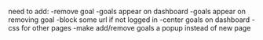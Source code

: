 need to add:
-remove goal
-goals appear on dashboard
-goals appear on removing goal
-block some url if not logged in
-center goals on dashboard
-css for other pages
-make add/remove goals a popup instead of new page
